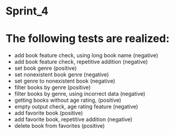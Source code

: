 # Sprint_4

#  The following tests are realized:

- add book feature check, using long book name (negative)
- add book feature check, repetitive addition (negative)
- set book genre (positive)
- set nonexistent book genre (negative)
- set genre to nonexistent book (negative)
- filter books by genre (positive)
- filter books by genre, using incorrect data (negative)
- getting books without age rating, (positive)
- empty output check, age rating feature (negative)
- add favorite book (positive)
- add favorite book, repetitive addition (negative)
- delete book from favorites (positive)